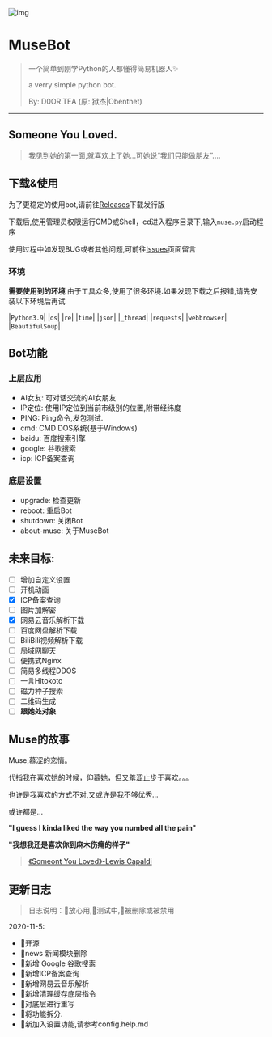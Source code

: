 ![img](https://i.loli.net/2020/11/05/vb3RXq6nfUQVcDC.png)

# MuseBot

> 一个简单到刚学Python的人都懂得简易机器人✨
>
> a verry simple python bot.
>
> By: D0OR.TEA (原: 狱杰|Obentnet)

------

## Someone You Loved.

> 我见到她的第一面,就喜欢上了她...可她说“我们只能做朋友”....

## 下载&使用
为了更稳定的使用bot,请前往[Releases](https://github.com/obentnet/MuseBot/releases)下载发行版

下载后,使用管理员权限运行CMD或Shell，cd进入程序目录下,输入`muse.py`启动程序

使用过程中如发现BUG或者其他问题,可前往[Issues](https://github.com/obentnet/MuseBot/issues)页面留言

### 环境

**需要使用到的环境**
由于工具众多,使用了很多环境.如果发现下载之后报错,请先安装以下环境后再试

|``Python3.9``|
|``os``|
|``re``|
|``time``|
|``json``|
|``_thread``|
|``requests``|
|``webbrowser``|
|``BeautifulSoup``|


## Bot功能

### 上层应用

* AI女友: 可对话交流的AI女朋友
* IP定位: 使用IP定位到当前市级别的位置,附带经纬度
* PING: Ping命令,发包测试.
* cmd: CMD DOS系统(基于Windows)
* baidu: 百度搜索引擎
* google: 谷歌搜索
* icp: ICP备案查询

### 底层设置
* upgrade: 检查更新
* reboot: 重启Bot
* shutdown: 关闭Bot
* about-muse: 关于MuseBot

## 未来目标:
- [ ] 增加自定义设置
- [ ] 开机动画
- [x] ICP备案查询
- [ ] 图片加解密
- [x] 网易云音乐解析下载
- [ ] 百度网盘解析下载
- [ ] BiliBili视频解析下载
- [ ] 局域网聊天
- [ ] 便携式Nginx
- [ ] 简易多线程DDOS
- [ ] 一言Hitokoto
- [ ] 磁力种子搜索
- [ ] 二维码生成
- [ ] **跟她处对象**

## Muse的故事

Muse,慕涩的恋情。

代指我在喜欢她的时候，仰慕她，但又羞涩止步于喜欢。。。

也许是我喜欢的方式不对,又或许是我不够优秀...

或许都是...

**"I guess I kinda liked the way you numbed all the pain"**

**"我想我还是喜欢你到麻木伤痛的样子"**

> [《Someont You Loved》-Lewis Capaldi](http://music.163.com/song?id=1323911406&userid=323938887)

## 更新日志
> 日志说明：💚放心用,💙测试中,🧡被删除或被禁用

2020-11-5:
 - 💚开源
 - 🧡news 新闻模块删除
 - 💚新增 Google 谷歌搜索
 - 💙新增ICP备案查询
 - 💚新增网易云音乐解析
 - 💙新增清理缓存底层指令
 - 💚对底层进行重写
 - 💚将功能拆分.
 - 💙新加入设置功能,请参考config.help.md
